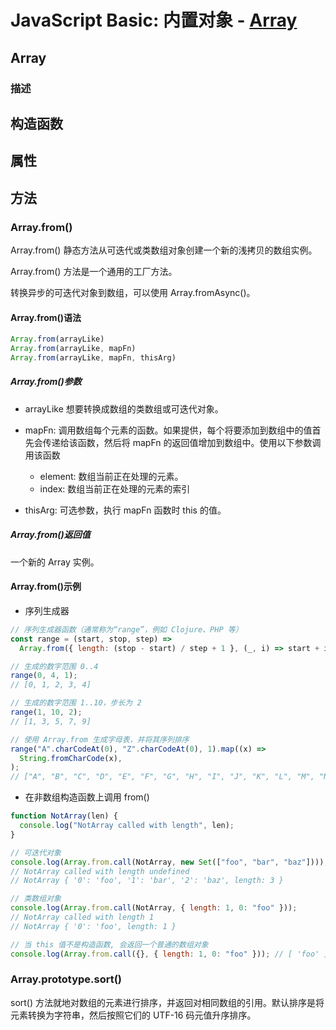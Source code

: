 # JavaScript Basic: 内置对象 - [Array](https://developer.mozilla.org/zh-CN/docs/Web/JavaScript/Reference/Global_Objects/Array)

## Array

### 描述

## 构造函数

## 属性

## 方法

### Array.from()

Array.from() 静态方法从可迭代或类数组对象创建一个新的浅拷贝的数组实例。

Array.from() 方法是一个通用的工厂方法。

转换异步的可迭代对象到数组，可以使用 Array.fromAsync()。

#### Array.from()语法

```javascript
Array.from(arrayLike)
Array.from(arrayLike, mapFn)
Array.from(arrayLike, mapFn, thisArg)
```

##### Array.from()参数

- arrayLike
  想要转换成数组的类数组或可迭代对象。

- mapFn: 调用数组每个元素的函数。如果提供，每个将要添加到数组中的值首先会传递给该函数，然后将 mapFn 的返回值增加到数组中。使用以下参数调用该函数
  - element: 数组当前正在处理的元素。
  - index: 数组当前正在处理的元素的索引

- thisArg: 可选参数，执行 mapFn 函数时 this 的值。

##### Array.from()返回值

一个新的 Array 实例。

#### Array.from()示例

- 序列生成器
  
```javascript
// 序列生成器函数（通常称为“range”，例如 Clojure、PHP 等）
const range = (start, stop, step) =>
  Array.from({ length: (stop - start) / step + 1 }, (_, i) => start + i * step);

// 生成的数字范围 0..4
range(0, 4, 1);
// [0, 1, 2, 3, 4]

// 生成的数字范围 1..10，步长为 2
range(1, 10, 2);
// [1, 3, 5, 7, 9]

// 使用 Array.from 生成字母表，并将其序列排序
range("A".charCodeAt(0), "Z".charCodeAt(0), 1).map((x) =>
  String.fromCharCode(x),
);
// ["A", "B", "C", "D", "E", "F", "G", "H", "I", "J", "K", "L", "M", "N", "O", "P", "Q", "R", "S", "T", "U", "V", "W", "X", "Y", "Z"]

```

- 在非数组构造函数上调用 from()
  
```javascript
function NotArray(len) {
  console.log("NotArray called with length", len);
}

// 可迭代对象
console.log(Array.from.call(NotArray, new Set(["foo", "bar", "baz"])));
// NotArray called with length undefined
// NotArray { '0': 'foo', '1': 'bar', '2': 'baz', length: 3 }

// 类数组对象
console.log(Array.from.call(NotArray, { length: 1, 0: "foo" }));
// NotArray called with length 1
// NotArray { '0': 'foo', length: 1 }

// 当 this 值不是构造函数, 会返回一个普通的数组对象
console.log(Array.from.call({}, { length: 1, 0: "foo" })); // [ 'foo' ]

```

### Array.prototype.sort()

sort() 方法就地对数组的元素进行排序，并返回对相同数组的引用。默认排序是将元素转换为字符串，然后按照它们的 UTF-16 码元值升序排序。
